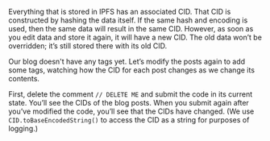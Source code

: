 Everything that is stored in IPFS has an associated CID. That CID is constructed by hashing the data itself. If the same hash and encoding is used, then the same data will result in the same CID. However, as soon as you edit data and store it again, it will have a new CID. The old data won’t be overridden; it’s still stored there with its old CID.

Our blog doesn't have any tags yet. Let’s modify the posts again to add some tags, watching how the CID for each post changes as we change its contents.

First, delete the comment `// DELETE ME` and submit the code in its current state. You’ll see the CIDs of the blog posts. When you submit again after you’ve modified the code, you’ll see that the CIDs have changed. (We use `CID.toBaseEncodedString()` to access the CID as a string for purposes of logging.)
